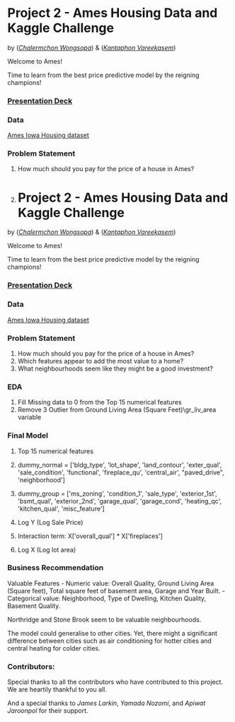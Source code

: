 # Project 2 - Ames Housing Data and Kaggle Challenge
by ([*Chalermchon Wongsopa*](https://github.com/Chalermchon1993)) & ([*Kantaphon Vareekasem*](https://github.com/Tatadektep)) 

Welcome to Ames! 

Time to learn from the best price predictive model by the reigning champions!

### [Presentation Deck](https://docs.google.com/presentation/d/1UlCZofn6LABNTLjEg3tArpQSQw4D-kPKwfdj8tL_tSE/edit?usp=sharing)

### Data
[Ames Iowa Housing dataset](https://www.kaggle.com/competitions/dsi-tda-02-project-2/data)

### Problem Statement

1. How much should you pay for the price of a house in Ames?
2. # Project 2 - Ames Housing Data and Kaggle Challenge
by ([*Chalermchon Wongsopa*](https://github.com/Chalermchon1993)) & ([*Kantaphon Vareekasem*](https://github.com/Tatadektep)) 

Welcome to Ames! 

Time to learn from the best price predictive model by the reigning champions!

### [Presentation Deck](https://docs.google.com/presentation/d/1UlCZofn6LABNTLjEg3tArpQSQw4D-kPKwfdj8tL_tSE/edit?usp=sharing)

### Data
[Ames Iowa Housing dataset](https://www.kaggle.com/competitions/dsi-tda-02-project-2/data)

### Problem Statement

1. How much should you pay for the price of a house in Ames?
2. Which features appear to add the most value to a home?
3. What neighbourhoods seem like they might be a good investment?

### EDA
1. Fill Missing data to 0 from the Top 15 numerical features
2. Remove 3 Outlier from Ground Living Area (Square Feet)\gr_liv_area variable

### Final Model
1. Top 15 numerical features
2. dummy_normal = ['bldg_type', 'lot_shape', 'land_contour', 'exter_qual', 'sale_condition', 'functional', 'fireplace_qu', 'central_air', "paved_drive", 'neighborhood']

3. dummy_group = ['ms_zoning', 'condition_1', 'sale_type', 'exterior_1st', 'bsmt_qual', 'exterior_2nd', 'garage_qual', 'garage_cond', 'heating_qc', 'kitchen_qual', 'misc_feature']

4. Log Y (Log Sale Price)

5. Interaction term: X['overall_qual'] * X['fireplaces']

6. Log X (Log lot area)

### Business Recommendation
Valuable Features 
    - Numeric value: Overall Quality, Ground Living Area (Square feet), Total square feet of basement area, Garage and Year Built.
    - Categorical value: Neighborhood, Type of Dwelling, Kitchen Quality, Basement Quality.

Northridge and Stone Brook seem to be valuable neighbourhoods.

The model could generalise to other cities. Yet, there might a significant difference between cities such as air conditioning for hotter cities and central heating for colder cities.

### Contributors:
Special thanks to all the contributors who have contributed to this project. We are heartily thankful to you all.

And a special thanks to *James Larkin*, *Yamada Nozomi*, and *Apiwat Jaroonpol* for their support.